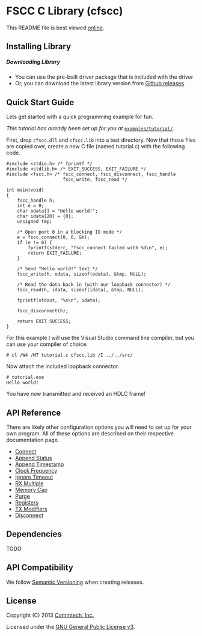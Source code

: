 # FSCC C Library (cfscc)
This README file is best viewed [online](http://github.com/commtech/cfscc/).

## Installing Library

##### Downloading Library
- You can use the pre-built driver package that is included with the driver
- Or, you can download the latest library version from
[Github releases](https://github.com/commtech/cfscc/releases).


## Quick Start Guide

Lets get started with a quick programming example for fun.

_This tutorial has already been set up for you at_ 
[`examples/tutorial/`](https://github.com/commtech/cfscc/tree/master/examples/tutorial).

First, drop `cfscc.dll` and `cfscc.lib` into a test directory. Now that those files are 
copied over, create a new C file (named tutorial.c) with the following code.

```
#include <stdio.h> /* fprintf */
#include <stdlib.h> /* EXIT_SUCCESS, EXIT_FAILURE */
#include <fscc.h> /* fscc_connect, fscc_disconnect, fscc_handle
                     fscc_write, fscc_read */

int main(void)
{
	fscc_handle h;
	int e = 0;
	char odata[] = "Hello world!";
	char idata[20] = {0};
	unsigned tmp;

	/* Open port 0 in a blocking IO mode */
	e = fscc_connect(0, 0, &h);
	if (e != 0) {
		fprintf(stderr, "fscc_connect failed with %d\n", e);
		return EXIT_FAILURE;
	}

	/* Send "Hello world!" text */
	fscc_write(h, odata, sizeof(odata), &tmp, NULL);

	/* Read the data back in (with our loopback connector) */
	fscc_read(h, idata, sizeof(idata), &tmp, NULL);

	fprintf(stdout, "%s\n", idata);

	fscc_disconnect(h);

	return EXIT_SUCCESS;
}
```

For this example I will use the Visual Studio command line compiler, but
you can use your compiler of choice.

```
# cl /W4 /MT tutorial.c cfscc.lib /I ../../src/
```

Now attach the included loopback connector.

```
# tutorial.exe
Hello world!
```

You have now transmitted and received an HDLC frame! 


## API Reference

There are likely other configuration options you will need to set up for your 
own program. All of these options are described on their respective documentation page.

- [Connect](https://github.com/commtech/cfscc/blob/master/docs/connect.md)
- [Append Status](https://github.com/commtech/cfscc/blob/master/docs/append-status.md)
- [Append Timestamp](https://github.com/commtech/cfscc/blob/master/docs/append-timestamp.md)
- [Clock Frequency](https://github.com/commtech/cfscc/blob/master/docs/clock-frequency.md)
- [Ignore Timeout](https://github.com/commtech/cfscc/blob/master/docs/ignore-timeout.md)
- [RX Multiple](https://github.com/commtech/cfscc/blob/master/docs/rx-multiple.md)
- [Memory Cap](https://github.com/commtech/cfscc/blob/master/docs/memory-cap.md)
- [Purge](https://github.com/commtech/cfscc/blob/master/docs/purge.md)
- [Registers](https://github.com/commtech/cfscc/blob/master/docs/registers.md)
- [TX Modifiers](https://github.com/commtech/cfscc/blob/master/docs/tx-modifiers.md)
- [Disconnect](https://github.com/commtech/cfscc/blob/master/docs/disconnect.md)


## Dependencies
TODO


## API Compatibility
We follow [Semantic Versioning](http://semver.org/) when creating releases.


## License

Copyright (C) 2013 [Commtech, Inc.](http://commtech-fastcom.com)

Licensed under the [GNU General Public License v3](http://www.gnu.org/licenses/gpl.txt).
